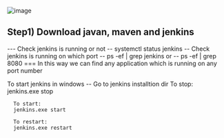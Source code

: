 
![image](https://user-images.githubusercontent.com/40380941/233822265-b7aed872-c658-4697-b477-2aa295a196d8.png)

Step1) Download javan, maven and jenkins
--
--- Check jenkins is running or not
    -- systemctl status jenkins
-- Check jenkins is running on which port
    -- ps -ef | grep jenkins
              or
    -- ps -ef | grep 8080 === In this way we can find any application which is running on any port number
    
  To start jenkins in windows
  -- Go to jenkins installtion dir
      To stop:
      jenkins.exe stop

      To start:
      jenkins.exe start

      To restart:
      jenkins.exe restart
      
 

